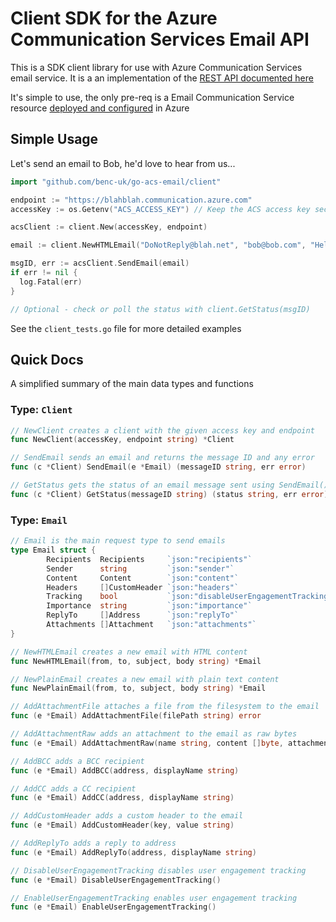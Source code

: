# Client SDK for the Azure Communication Services Email API

This is a SDK client library for use with Azure Communication Services email service. It is a an implementation of the [REST API documented here](https://learn.microsoft.com/en-us/rest/api/communication/email/send?tabs=HTTP)

It's simple to use, the only pre-req is a Email Communication Service resource [deployed and configured](https://learn.microsoft.com/en-us/azure/communication-services/quickstarts/email/create-email-communication-resource)  in Azure

## Simple Usage

Let's send an email to Bob, he'd love to hear from us...

```go
import "github.com/benc-uk/go-acs-email/client"

endpoint := "https://blahblah.communication.azure.com"
accessKey := os.Getenv("ACS_ACCESS_KEY") // Keep the ACS access key secret

acsClient := client.New(accessKey, endpoint)

email := client.NewHTMLEmail("DoNotReply@blah.net", "bob@bob.com", "Hello!", "<h1>Hi bob!</h1>")

msgID, err := acsClient.SendEmail(email)
if err != nil {
  log.Fatal(err)
}

// Optional - check or poll the status with client.GetStatus(msgID)
```

See the `client_tests.go` file for more detailed examples

## Quick Docs

A simplified summary of the main data types and functions 

### Type: `Client`

```go
// NewClient creates a client with the given access key and endpoint
func NewClient(accessKey, endpoint string) *Client

// SendEmail sends an email and returns the message ID and any error
func (c *Client) SendEmail(e *Email) (messageID string, err error)

// GetStatus gets the status of an email message sent using SendEmail()
func (c *Client) GetStatus(messageID string) (status string, err error)
```

### Type: `Email`

```go
// Email is the main request type to send emails
type Email struct {
        Recipients  Recipients     `json:"recipients"`
        Sender      string         `json:"sender"`
        Content     Content        `json:"content"`
        Headers     []CustomHeader `json:"headers"`
        Tracking    bool           `json:"disableUserEngagementTracking"`
        Importance  string         `json:"importance"`
        ReplyTo     []Address      `json:"replyTo"`
        Attachments []Attachment   `json:"attachments"`
}

// NewHTMLEmail creates a new email with HTML content
func NewHTMLEmail(from, to, subject, body string) *Email

// NewPlainEmail creates a new email with plain text content
func NewPlainEmail(from, to, subject, body string) *Email

// AddAttachmentFile attaches a file from the filesystem to the email
func (e *Email) AddAttachmentFile(filePath string) error

// AddAttachmentRaw adds an attachment to the email as raw bytes
func (e *Email) AddAttachmentRaw(name string, content []byte, attachmentType string)

// AddBCC adds a BCC recipient
func (e *Email) AddBCC(address, displayName string)

// AddCC adds a CC recipient
func (e *Email) AddCC(address, displayName string)

// AddCustomHeader adds a custom header to the email
func (e *Email) AddCustomHeader(key, value string)

// AddReplyTo adds a reply to address
func (e *Email) AddReplyTo(address, displayName string)

// DisableUserEngagementTracking disables user engagement tracking
func (e *Email) DisableUserEngagementTracking()

// EnableUserEngagementTracking enables user engagement tracking
func (e *Email) EnableUserEngagementTracking()
```
